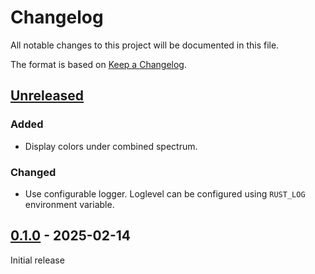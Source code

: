 # Changelog

All notable changes to this project will be documented in this file.

The format is based on [Keep a Changelog](https://keepachangelog.com/en/1.1.0/).

## [Unreleased]

### Added

- Display colors under combined spectrum.

### Changed

- Use configurable logger. Loglevel can be configured using `RUST_LOG` environment variable.

## [0.1.0] - 2025-02-14

Initial release


[unreleased]: https://github.com/DerFetzer/spectro-cam-rs/compare/0.1.0...HEAD
[0.1.0]: https://github.com/DerFetzer/spectro-cam-rs/releases/tag/0.1.0
